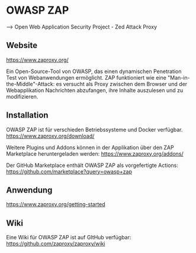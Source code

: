 # OWASP ZAP
--> Open Web Application Security Project - Zed Attack Proxy

## Website
https://www.zaproxy.org/

Ein Open-Source-Tool von OWASP, das einen dynamischen Penetration Test von Webanwendungen ermöglicht.
ZAP funktioniert wie eine "Man-in-the-Middle"-Attack: es versucht als Proxy zwischen dem Browser und der Webapplikation Nachrichten abzufangen, ihre Inhalte auszulesen und zu modifizieren. 

## Installation

OWASP ZAP ist für verschieden Betriebssysteme und Docker verfügbar.
https://www.zaproxy.org/download/

Weitere Plugins und Addons können in der Applikation über den ZAP Marketplace heruntergeladen werden:
https://www.zaproxy.org/addons/

Der GitHub Marketplace enthält OWASP ZAP als vorgefertigte Actions:
https://github.com/marketplace?query=owasp+zap

## Anwendung
https://www.zaproxy.org/getting-started

## Wiki
Eine Wiki für OWASP ZAP ist auf GItHub verfügbar:
https://github.com/zaproxy/zaproxy/wiki

